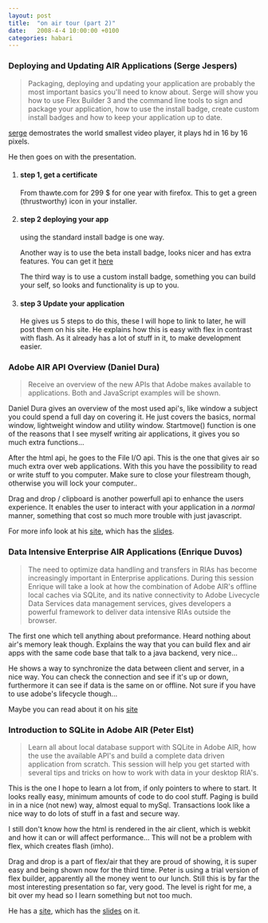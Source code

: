 ```yaml
---
layout: post
title:  "on air tour (part 2)"
date:   2008-4-4 10:00:00 +0100
categories: habari
---
```

<h3>Deploying and Updating AIR Applications (Serge Jespers)</h3>
<blockquote>Packaging, deploying and updating your application are probably the most important basics you'll need to know about. Serge will show you how to use Flex Builder 3 and the command line tools to sign and package your application, how to use the install badge, create custom install badges and how to keep your application up to date.</blockquote>
<p>
<a href="http://sergejespers.com/" class="vcard fn url">serge</a> demostrates the world smallest video player, it plays hd in 16 by 16 pixels.</p><p>He then goes on with the presentation.</p>
<ol>
<li><h4>step 1, get a certificate</h4>
<p>From thawte.com for 299 $ for one year with firefox. This to get a green (thrustworthy) icon in your installer.</p>
</li>
<li><h4>step 2 deploying your app</h4>
<p>using the standard install badge is one way.</p><p>Another way is to use the beta install badge, looks nicer and has extra features. You can get it <a href="http://labs.adobe.com/wiki/index.php/AIR_Badge">here</a></p><p>The third way is to use a custom install badge, something you can build your self, so looks and functionality is up to you.</p>
</li>
<li><h4>step 3 Update your application</h4>
<p>He gives us 5 steps to do this, these I will hope to link to later, he will post them on his site. He explains how this is easy with flex in contrast with flash. As it already has a lot of stuff in it, to make development easier.</p>
</li>
</ol>
<h3>Adobe AIR API Overview (Daniel Dura)</h3>
<blockquote>Receive an overview of the new APIs that Adobe makes available to applications. Both  and JavaScript examples will be shown.</blockquote>
<p>Daniel Dura gives an overview of the most used api's, like window a subject you could spend a full day on covering it. He just covers the basics, normal window, lightweight window and utility window. Startmove() function is one of the reasons that I see myself writing air applications, it gives you so much extra functions...</p><p>After the html api, he goes to the File I/O api. This is the one that gives air so much extra over web applications. With this you have the possibility to read or write stuff to you computer. Make sure to close your filestream though, otherwise you will lock your computer..
</p><p>Drag and drop / clipboard is another powerfull api to enhance the users experience. It enables the user to interact with your application in a <em>normal</em> manner, something that cost so much more trouble with just javascript.
</p><p>For more info look at his <a href="http://www.danieldura.com/">site</a>, which has the <a href="http://www.danieldura.com/archive/updated-air-example-code">slides</a>.</p>
<h3>Data Intensive Enterprise AIR Applications (Enrique Duvos)</h3>
<blockquote>
The need to optimize data handling and transfers in RIAs has become increasingly important in Enterprise applications. During this session Enrique will take a look at how the combination of Adobe AIR's offline local caches via SQLite, and its native connectivity to Adobe Livecycle Data Services data management services, gives developers a powerful framework to deliver data intensive RIAs outside the browser.
</blockquote>
<p>The first one which tell anything about preformance. Heard nothing about air's memory leak though. Explains the way that you can build flex and air apps with the same code base that talk to a java backend, very nice...</p><p>He shows a way to synchronize the data between client and server, in a nice way. You can check the connection and see if it's up or down, furthermore it can see if data is the same on or offline. Not sure if you have to use adobe's lifecycle though...
</p><p>Maybe you can read about it on his <a href="http://flex.typepad.com/">site</a></p>
<h3>Introduction to SQLite in Adobe AIR (Peter Elst)</h3>
<blockquote>
Learn all about local database support with SQLite in Adobe AIR, how the use the available API's and build a complete data driven application from scratch. This session will help you get started with several tips and tricks on how to work with data in your desktop RIA's.
</blockquote>
<p>This is the one I hope to learn a lot from, if only pointers to where to start. It looks really easy, minimum amounts of code to do cool stuff. Paging is build in in a nice (not new) way, almost equal to mySql. Transactions look like a nice way to do lots of stuff in a fast and secure way.
</p><p>I still don't know how the html is rendered in the air client, which is webkit and how it can or will affect performance...  This will not be a problem with flex, which creates flash (imho).
</p><p>Drag and drop is a part of flex/air that they are proud of showing, it is super easy and being shown now for the third time.  Peter is using a trial version of flex builder, apparently all the money went to our lunch. Still this is by far the most interesting presentation so far, very good. The level is right for me, a bit over my head so I learn something but not too much.</p><p>He has a <a href="http://peterelst.com">site</a>, which has the <a href="http://www.peterelst.com/blog/2008/04/07/introduction-to-sqlite-in-adobe-air/">slides</a> on it.</p>